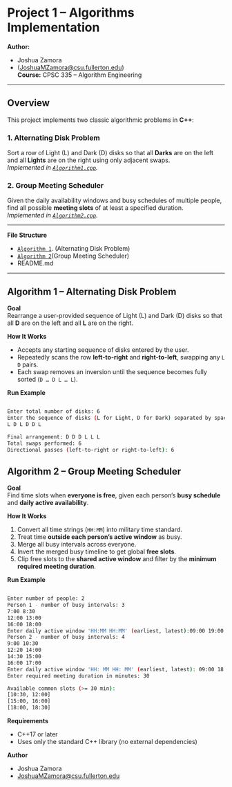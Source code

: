# Project 1 – Algorithms Implementation

**Author:** 
- Joshua Zamora 
- ([JoshuaMZamora@csu.fullerton.edu](mailto:JoshuaMZamora@csu.fullerton.edu))  
**Course:** CPSC 335 – Algorithm Engineering 

---

## Overview

This project implements two classic algorithmic problems in **C++**:

### 1. Alternating Disk Problem
Sort a row of Light (L) and Dark (D) disks so that all **Darks** are on the left and all **Lights** are on the right using only adjacent swaps.  
*Implemented in [`Algorithm1.cpp`](Algorithm1.cpp).*

### 2. Group Meeting Scheduler
Given the daily availability windows and busy schedules of multiple people, find all possible **meeting slots** of at least a specified duration.  
*Implemented in [`Algorithm2.cpp`](Algorithm2.cpp).*

---

**File Structure**

- [`Algorithm 1`](Algorithm1.cpp). (Alternating Disk Problem)
- [`Algorithm 2`](Algorithm2.cpp)(Group Meeting Scheduler)
- README.md

---

## Algorithm 1 – Alternating Disk Problem

**Goal**  
Rearrange a user-provided sequence of Light (L) and Dark (D) disks so that all **D** are on the left and all **L** are on the right.

**How It Works**
- Accepts any starting sequence of disks entered by the user.
- Repeatedly scans the row **left-to-right** and **right-to-left**, swapping any `L D` pairs.
- Each swap removes an inversion until the sequence becomes fully sorted (`D … D L … L`).

**Run Example**
```bash

Enter total number of disks: 6
Enter the sequence of disks (L for Light, D for Dark) separated by spaces:
L D L D D L

Final arrangement: D D D L L L 
Total swaps performed: 6
Directional passes (left-to-right or right-to-left): 6
```
## Algorithm 2 – Group Meeting Scheduler

**Goal**  
Find time slots when **everyone is free**, given each person’s **busy schedule** and **daily active availability**.

**How It Works**
1. Convert all time strings (`HH:MM`) into military time standard.
2. Treat time **outside each person’s active window** as busy.
3. Merge all busy intervals across everyone.
4. Invert the merged busy timeline to get global **free slots**.
5. Clip free slots to the **shared active window** and filter by the **minimum required meeting duration**.

**Run Example**
```bash

Enter number of people: 2
Person 1 - number of busy intervals: 3
7:00 8:30
12:00 13:00
16:00 18:00
Enter daily active window 'HH:MM HH:MM' (earliest, latest):09:00 19:00
Person 2 - number of busy intervals: 4
9:00 10:30
12:20 14:00
14:30 15:00
16:00 17:00
Enter daily active window 'HH: MM HH: MM' (earliest, latest): 09:00 18:30
Enter required meeting duration in minutes: 30

Available common slots (>= 30 min):
[10:30, 12:00]
[15:00, 16:00]
[18:00, 18:30]
```
**Requirements**
- C++17 or later
- Uses only the standard C++ library (no external dependencies)

**Author**
- Joshua Zamora
- JoshuaMZamora@csu.fullerton.edu


















